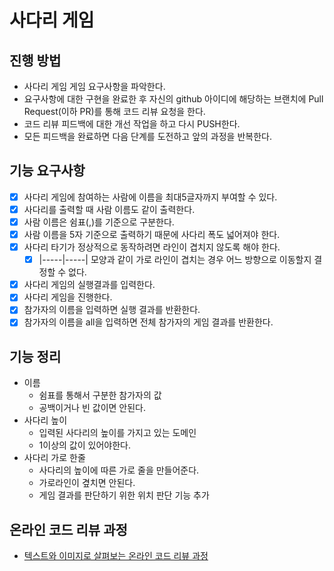 # 사다리 게임
## 진행 방법
* 사다리 게임 게임 요구사항을 파악한다.
* 요구사항에 대한 구현을 완료한 후 자신의 github 아이디에 해당하는 브랜치에 Pull Request(이하 PR)를 통해 코드 리뷰 요청을 한다.
* 코드 리뷰 피드백에 대한 개선 작업을 하고 다시 PUSH한다.
* 모든 피드백을 완료하면 다음 단계를 도전하고 앞의 과정을 반복한다.
## 기능 요구사항
* [x] 사다리 게임에 참여하는 사람에 이름을 최대5글자까지 부여할 수 있다.
* [x] 사다리를 출력할 때 사람 이름도 같이 출력한다.
* [x] 사람 이름은 쉼표(,)를 기준으로 구분한다.
* [x] 사람 이름을 5자 기준으로 출력하기 때문에 사다리 폭도 넓어져야 한다.
* [x] 사다리 타기가 정상적으로 동작하려면 라인이 겹치지 않도록 해야 한다.
  * [x] |-----|-----| 모양과 같이 가로 라인이 겹치는 경우 어느 방향으로 이동할지 결정할 수 없다.
* [x] 사다리 게임의 실행결과를 입력한다.
* [x] 사다리 게임을 진행한다.
* [x] 참가자의 이름을 입력하면 실행 결과를 반환한다.
* [x] 참가자의 이름을 all을 입력하면 전체 참가자의 게임 결과를 반환한다.
## 기능 정리
* 이름
  * 쉼표를 통해서 구분한 참가자의 값
  * 공백이거나 빈 값이면 안된다.
* 사다리 높이
  * 입력된 사다리의 높이를 가지고 있는 도메인
  * 1이상의 값이 있어야한다.
* 사다리 가로 한줄
  * 사다리의 높이에 따른 가로 줄을 만들어준다.
  * 가로라인이 곂치면 안된다.
  * 게임 결과를 판단하기 위한 위치 판단 기능 추가

## 온라인 코드 리뷰 과정
* [텍스트와 이미지로 살펴보는 온라인 코드 리뷰 과정](https://github.com/nextstep-step/nextstep-docs/tree/master/codereview)
